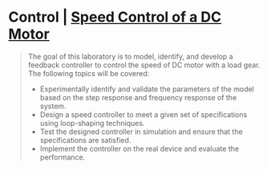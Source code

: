 # Control | [Speed Control of a DC Motor](Control_Guide.pdf)

>The goal of this laboratory is to model, identify, and develop a feedback controller to control the speed of DC motor with a load gear. The following topics will be covered:
>
>- Experimentally identify and validate the parameters of the model based on the step response and
>frequency response of the system.
>- Design a speed controller to meet a given set of specifications using loop-shaping techniques.
>- Test the designed controller in simulation and ensure that the specifications are satisfied.
>- Implement the controller on the real device and evaluate the performance.
